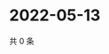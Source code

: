 # 2022-05-13

共 0 条

<!-- BEGIN WEIBO -->
<!-- 最后更新时间 Fri May 13 2022 07:17:19 GMT+0800 (China Standard Time) -->

<!-- END WEIBO -->
